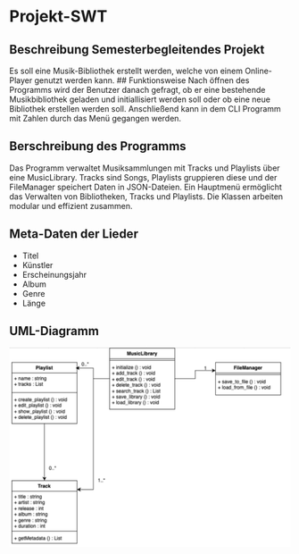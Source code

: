 # Projekt-SWT

## Beschreibung Semesterbegleitendes Projekt

Es soll eine Musik-Bibliothek erstellt werden, welche von einem Online-Player genutzt werden kann. ## Funktionsweise Nach öffnen des Programms wird der Benutzer danach gefragt, ob er eine bestehende Musikbibliothek geladen und initiallisiert werden soll oder ob eine neue Bibliothek erstellen werden soll. Anschließend kann in dem CLI Programm mit Zahlen durch das Menü gegangen werden.

## Berschreibung des Programms

Das Programm verwaltet Musiksammlungen mit Tracks und Playlists über eine MusicLibrary. Tracks sind Songs, Playlists gruppieren diese und der FileManager speichert Daten in JSON-Dateien. Ein Hauptmenü ermöglicht das Verwalten von Bibliotheken, Tracks und Playlists. Die Klassen arbeiten modular und effizient zusammen.

## Meta-Daten der Lieder

- Titel
- Künstler
- Erscheinungsjahr
- Album
- Genre
- Länge

## UML-Diagramm

![UML-Diagramm](UML_ClassDiagramm_MusicLibrary.png)
